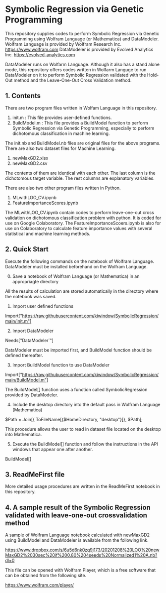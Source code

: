 # Symbolic Regression via Genetic Programming

This repository supplies codes to perform Symbolic Regression via Genetic Programming using Wolfram Language (or Mathematica) and DataModeler.
Wolfram Language is provided by Wolfram Research Inc. https://www.wolfram.com
DataModeler is provided by Evolved Analytics Inc. https://evolved-analytics.com

DataModeler runs on Wolfarm Language. Although it also has a stand alone mode, this repository offers codes written in Wolfarm Languge to run DataModeler on it to perform Symbolic Regression validated with the Hold-Out method and the Leave-One-Out Cross Validation method.

## 1. Contents

There are two program files written in Wolfam Language in this repository.

1. init.m : This file provides user-defined functions.
2. BuildModel.m : This file provides a BuildModel function to perform Symbolic Regression via Genetic Programming, especially to perform dichotomous classification in machine learning.

The init.nb and BuildModel.nb files are original files for the above programs.
There are also two dataset files for Machine Learning.

1. newMaxGD2.xlsx
2. newMaxGD2.csv
   
The contents of them are identical with each other. The last column is the dichotomous target variable. The rest columns are explanatory variables.

There are also two other program files written in Python.

1. MLwithLOO_CV.ipynb
2. FeatureImportanceScores.ipynb

The MLwithLOO_CV.ipynb contain codes to perform leave-one-out cross validation on dichotomous classification problem with python. It is coded for use on Google Colaboratory.
The FeatureImportanceScoers.ipynb is also for use on Colaboratory to calculate feature importance values with several statistical and machine learning methods.

## 2. Quick Start

Execute the following commands on the notebook of Wolfram Language.
DataModeler must be installed beforehand on the Wolfram Language.

0. Save a notebook of Wolfram Language (or Mathematica) in an appropriagte directory

All the results of calculation are stored automatically in the directory where the notebook was saved.

1. Import user defined functions

Import["https://raw.githubusercontent.com/kiwindow/SymbolicRegression/main/init.m"]

2. Import DataModeler

Needs["DataModeler`"]

DataModeler must be imported first, and BuildModel function should be defined thereafter.

3. Import BuildModel function to use DataModeler

Import["https://raw.githubusercontent.com/kiwindow/SymbolicRegression/main/BuildModel.m"]

The BuildModel[] function uses a function called SymbolicRegression provided by DataModeler.

4. Include the desktop directory into the default pass in Wolfram Language (Mathematica)

$Path = Join[{ ToFileName[{$HomeDirectory, "desktop"}]}, $Path];

This procedure allows the user to read in dataset file located on the desktop into Mathematica.

5. Execute the BuildModel[] function and follow the instructions in the API windows that appear one after another.

BuildModel[]

## 3. ReadMeFirst file

More detailed usage procedures are written in the ReadMeFirst notebook in this repository.

## 4. A sample result of the Symbolic Regression validated with leave-one-out crossvalidation method 

A sample of Wolfram Language notebook calculated with newMaxGD2 using BuildModel and DataModeler is available from the following link.

https://www.dropbox.com/s/6u5d6nk0zq9j173/20201208%20LOO%20newMaxGD2%2030sec%20if%200.80%204seeds%20Normalized1%20A.nb?dl=0

This file can be opened with Wolfram Player, which is a free software that can be obtained from the following site.

https://www.wolfram.com/player/


